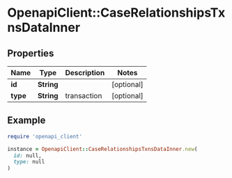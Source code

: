 # OpenapiClient::CaseRelationshipsTxnsDataInner

## Properties

| Name | Type | Description | Notes |
| ---- | ---- | ----------- | ----- |
| **id** | **String** |  | [optional] |
| **type** | **String** | transaction | [optional] |

## Example

```ruby
require 'openapi_client'

instance = OpenapiClient::CaseRelationshipsTxnsDataInner.new(
  id: null,
  type: null
)
```

